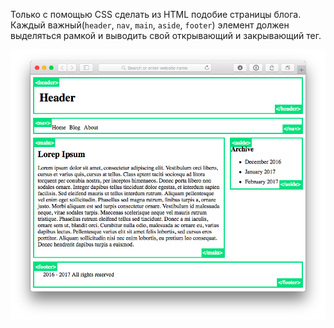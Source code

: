 Только с помощью CSS сделать из HTML подобие страницы блога. 
Каждый важный(`header`, `nav`, `main`, `aside`, `footer`) элемент должен выделяться рамкой и выводить свой открывающий и закрывающий тег.

![Результат](result.png)
